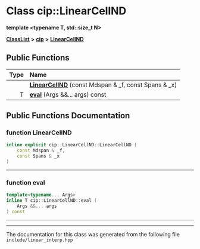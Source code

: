

# Class cip::LinearCellND

**template &lt;typename T, std::size\_t N&gt;**



[**ClassList**](annotated.md) **>** [**cip**](namespacecip.md) **>** [**LinearCellND**](classcip_1_1LinearCellND.md)










































## Public Functions

| Type | Name |
| ---: | :--- |
|   | [**LinearCellND**](#function-linearcellnd) (const Mdspan & \_f, const Spans & \_x) <br> |
|  T | [**eval**](#function-eval) (Args &&... args) const<br> |




























## Public Functions Documentation




### function LinearCellND 

```C++
inline explicit cip::LinearCellND::LinearCellND (
    const Mdspan & _f,
    const Spans & _x
) 
```




<hr>



### function eval 

```C++
template<typename... Args>
inline T cip::LinearCellND::eval (
    Args &&... args
) const
```




<hr>

------------------------------
The documentation for this class was generated from the following file `include/linear_interp.hpp`

